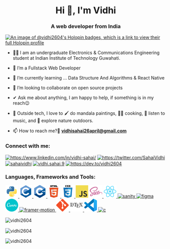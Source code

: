 <h1 align="center">Hi 👋, I'm Vidhi</h1>
<h3 align="center">A web developer from India</h3>

<!-- <p align="left"> <img src="https://komarev.com/ghpvc/?username=vidhi2604&label=Profile%20views&color=0e75b6&style=flat" alt="vidhi2604" /> </p> -->

[![An image of @vidhi2604's Holopin badges, which is a link to view their full Holopin profile](https://holopin.me/vidhi2604)](https://holopin.io/@vidhi2604) 

- 👩‍🎓 I am an undergraduate Electronics & Communications Engineering student at Indian Institute of Technology Guwahati.

- 👀 I’m a Fullstack Web Developer

- 🌱 I’m currently learning ...
   Data Structure And Algorithms & React Native

- 🤝 I’m looking to collaborate on open source projects

- ✔ Ask me about anything, I am happy to help, if something is in my reach😉

- 🍁 Outside tech, I love to 🖌️ do mandala paintings, 👩‍🍳 cooking, 🎵 listen to music, and 🌴 explore nature outdoors.


<!-- - 💭 SOMETIMES, I think it's THOUGHT which creates TIME! What do you think?👀 -->

- 📫 How to reach me?🤔 **vidhisahai26april@gmail.com**

<h3 align="left">Connect with me:</h3>
<p align="left">

<a href="https://www.linkedin.com/in/vidhi-sahai/" target="blank"><img align="center" src="https://raw.githubusercontent.com/rahuldkjain/github-profile-readme-generator/master/src/images/icons/Social/linked-in-alt.svg" alt="https://www.linkedin.com/in/vidhi-sahai/" height="30" width="40" /></a>
<a href="https://twitter.com/SahaiVidhi" target="blank"><img align="center" src="https://raw.githubusercontent.com/rahuldkjain/github-profile-readme-generator/master/src/images/icons/Social/twitter.svg" alt="https://twitter.com/SahaiVidhi" height="30" width="40" /></a>
<a href="https://instagram.com/sahaividhi" target="blank"><img align="center" src="https://raw.githubusercontent.com/rahuldkjain/github-profile-readme-generator/master/src/images/icons/Social/instagram.svg" alt="sahaividhi" height="30" width="40" /></a>
<a href="https://www.facebook.com/vidhi.sahai.9?mibextid=ZbWKwL" target="blank"><img align="center" src="https://raw.githubusercontent.com/rahuldkjain/github-profile-readme-generator/master/src/images/icons/Social/facebook.svg" alt="vidhi.sahai.9" height="30" width="40" /></a>
<a href="https://dev.to/vidhi2604" target="blank"><img align="center" src="https://img.shields.io/badge/DEV.TO-%230A0A0A.svg?&style=for-the-badge&logo=dev.to&logoColor=white" alt="https://dev.to/vidhi2604" height="30" width="40" /></a>

<!-- <a href="https://www.kaggle.com/vidhisahai" target="blank"><img align="center" src="https://raw.githubusercontent.com/rahuldkjain/github-profile-readme-generator/master/src/images/icons/Social/kaggle.svg" alt="https://www.kaggle.com/vidhisahai" height="30" width="40" /></a> -->


</p>

<h3 align="left">Languages, Frameworks and Tools:</h3>
<p align="left">
<a href="https://www.python.org/" target="_blank" rel="noreferrer"> <img src="https://raw.githubusercontent.com/devicons/devicon/master/icons/python/python-original.svg" alt="c" width="40" height="40"/> </a>
<a href="https://www.cprogramming.com/" target="_blank" rel="noreferrer"> <img src="https://raw.githubusercontent.com/devicons/devicon/master/icons/c/c-original.svg" alt="c" width="40" height="40"/> </a>
<a href="https://www.w3schools.com/cpp/" target="_blank" rel="noreferrer"> <img src="https://raw.githubusercontent.com/devicons/devicon/master/icons/cplusplus/cplusplus-original.svg" alt="cplusplus" width="40" height="40"/> </a>
<a href="https://www.w3.org/html/" target="_blank" rel="noreferrer"> <img src="https://raw.githubusercontent.com/devicons/devicon/master/icons/html5/html5-original-wordmark.svg" alt="html5" width="40" height="40"/> </a>
<a href="https://www.w3schools.com/css/" target="_blank" rel="noreferrer"> <img src="https://raw.githubusercontent.com/devicons/devicon/master/icons/css3/css3-original-wordmark.svg" alt="css3" width="40" height="40"/> </a>
<a href="https://developer.mozilla.org/en-US/docs/Web/JavaScript" target="_blank" rel="noreferrer"> <img src="https://raw.githubusercontent.com/devicons/devicon/master/icons/javascript/javascript-original.svg" alt="javascript" width="40" height="40"/></a>
 <a href="https://sass-lang.com/" target="_blank" rel="noreferrer"> <img src="https://raw.githubusercontent.com/devicons/devicon/master/icons/sass/sass-original.svg" alt="scss" width="40" height="40"/> </a>
<a href="https://react.dev/blog/2023/03/16/introducing-react-dev" target="_blank" rel="noreferrer"> <img src="https://raw.githubusercontent.com/devicons/devicon/master/icons/react/react-original.svg" alt="react" width="40" height="40"/> </a>
<a href="https://www.sanity.io/" target="_blank" rel="noreferrer"> <img src="https://avatars.githubusercontent.com/u/17177659?s=280&v=4" alt="sanity" width="40" height="40"/> </a>
<a href="https://www.figma.com/" target="_blank" rel="noreferrer"> <img src="https://www.vectorlogo.zone/logos/figma/figma-icon.svg" alt="figma" width="40" height="40"/> </a>
<a href="https://www.canva.com/" target="_blank" rel="noreferrer"> <img src="https://raw.githubusercontent.com/devicons/devicon/master/icons/canva/canva-original.svg" alt="canva" width="40" height="40"/> </a>
 <a href="https://www.framer.com/motion/" target="_blank" rel="noreferrer"> <img src="https://framerusercontent.com/images/48ha9ZR9oZQGQ6gZ8YUfElP3T0A.png" alt="framer-motion" width="40" height="40"/> </a>
<a href="https://git-scm.com/" target="_blank" rel="noreferrer"> <img src="https://raw.githubusercontent.com/devicons/devicon/master/icons/git/git-original.svg" alt="c" width="40" height="40"/> </a>
<a href="https://www.latex-project.org/" target="_blank" rel="noreferrer"> <img src="https://raw.githubusercontent.com/devicons/devicon/master/icons/latex/latex-original.svg" alt="c" width="40" height="40"/> </a>
<a href="https://code.visualstudio.com/" target="_blank" rel="noreferrer"> <img src="https://raw.githubusercontent.com/devicons/devicon/master/icons/vscode/vscode-original.svg" alt="c" width="40" height="40"/> </a>
<a href="https://www.tinkercad.com/" target="_blank" rel="noreferrer"> <img src="https://images.ctfassets.net/jl5ii4oqrdmc/AXry6RQqA8PPma7ApTGFQ/7316f004cb2967ee6259993f2afdeab1/logo.webp?fit=thumb&f=face" alt="c" width="40" height="40"/> </a>
</p>



<p><img align="center" src="https://github-readme-streak-stats.herokuapp.com/?user=vidhi2604&" alt="vidhi2604" /></p> 
<p><img align="center" src="https://github-readme-stats.vercel.app/api?username=vidhi2604&show_icons=true&locale=en" alt="vidhi2604" /></p>
<p><img align="center" src="https://github-readme-stats.vercel.app/api/top-langs?username=vidhi2604&show_icons=true&locale=en&layout=compact" alt="vidhi2604" /></p>






<!---
Vidhi2604/Vidhi2604 is a ✨ special ✨ repository because its `README.md` (this file) appears on your GitHub profile.
You can click the Preview link to take a look at your changes.
--->
